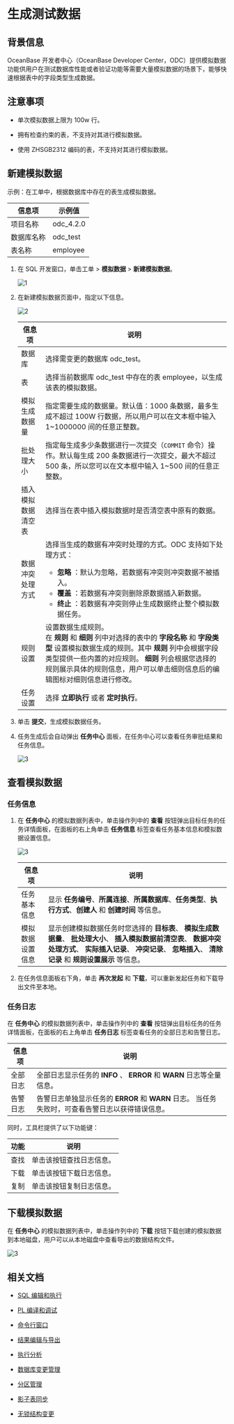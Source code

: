 # 生成测试数据

## 背景信息

OceanBase 开发者中心（OceanBase Developer Center，ODC）提供模拟数据功能供用户在测试数据库性能或者验证功能等需要大量模拟数据的场景下，能够快速根据表中的字段类型生成数据。

## 注意事项

- 单次模拟数据上限为 100w 行。

- 拥有检查约束的表，不支持对其进行模拟数据。

- 使用 ZHSGB2312 编码的表，不支持对其进行模拟数据。

## 新建模拟数据

示例：在工单中，根据数据库中存在的表生成模拟数据。

| 信息项 | 示例值 |
| -------- | -------- |
|项目名称 | odc_4.2.0 |
|数据库名称|odc_test|
|表名称|employee|

1. 在 SQL 开发窗口，单击工单 > **模拟数据** > **新建模拟数据**。

   ![1](https://obbusiness-private.oss-cn-shanghai.aliyuncs.com/doc/img/odc/420/sql-development/data%20mocking/1.png)

2. 在新建模拟数据页面中，指定以下信息。

   ![2](https://obbusiness-private.oss-cn-shanghai.aliyuncs.com/doc/img/odc/420/sql-development/data%20mocking/2.png)

   | 信息项 | 说明 |
   | -------- | -------- |
   |数据库 | 选择需变更的数据库 odc_test。 |
   |表|选择当前数据库 odc_test 中存在的表 employee，以生成该表的模拟数据。|
   |模拟生成数据量|指定需要生成的数据量。默认值：1000 条数据，最多生成不超过 100W 行数据，所以用户可以在文本框中输入 1\~1000000 间的任意正整数。|
   |批处理大小|指定每生成多少条数据进行一次提交（`COMMIT` 命令）操作。默认每生成 200 条数据进行一次提交，最大不超过 500 条，所以您可以在文本框中输入 1\~500 间的任意正整数。|
   |插入模拟数据清空表|选择当在表中插入模拟数据时是否清空表中原有的数据。|
   |数据冲突处理方式|选择当生成的数据有冲突时处理的方式。ODC 支持如下处理方式：<ul><li>**忽略** ：默认为忽略，若数据有冲突则冲突数据不被插入。</li><li>**覆盖** ：若数据有冲突则删除原数据插入新数据。</li><li>**终止** ：若数据有冲突则停止生成数据终止整个模拟数据任务。</li></ul>|
   |规则设置|设置数据生成规则。<br>在 **规则** 和 **细则** 列中对选择的表中的 **字段名称** 和 **字段类型** 设置模拟数据生成的规则。其中 **规则** 列中会根据字段类型提供一些内置的对应规则。 **细则** 列会根据您选择的规则展示具体的规则信息，用户可以单击细则信息后的编辑图标对细则信息进行修改。|
   |任务设置|选择 **立即执行** 或者 **定时执行**。|

3. 单击 **提交**，生成模拟数据任务。

4. 任务生成后会自动弹出 **任务中心** 面板，在任务中心可以查看任务审批结果和任务信息。
   
   ![3](https://obbusiness-private.oss-cn-shanghai.aliyuncs.com/doc/img/odc/420/sql-development/data%20mocking/3.png)

    
## 查看模拟数据

### 任务信息 

1. 在 **任务中心** 的模拟数据列表中，单击操作列中的 **查看** 按钮弹出目标任务的任务详情面板，在面板的右上角单击 **任务信息** 标签查看任务基本信息和模拟数据设置信息。

   ![3](https://obbusiness-private.oss-cn-shanghai.aliyuncs.com/doc/img/odc/420/sql-development/data%20mocking/3.png)


   |   信息项    |  说明   |
   |----------|------------------|
   | 任务基本信息   | 显示 **任务编号**、**所属连接**、**所属数据库**、**任务类型**、**执行方式**、**创建人** 和 **创建时间** 等信息。|
   | 模拟数据设置信息 | 显示创建模拟数据任务时您选择的 **目标表**、 **模拟生成数据量**、 **批处理大小**、 **插入模拟数据前清空表**、 **数据冲突处理方式**、 **实际插入记录**、 **冲突记录**、 **忽略插入**、 **清除记录** 和 **规则设置展示** 等信息。 |

2. 在任务信息面板右下角，单击 **再次发起** 和 **下载**，可以重新发起任务和下载导出文件至本地。

### 任务日志 

在 **任务中心** 的模拟数据列表中，单击操作列中的 **查看** 按钮弹出目标任务的任务详情面板，在面板的右上角单击 **任务日志** 标签查看任务的全部日志和告警日志。


| 信息项  | 说明  |
|---------------|------------------|
| 全部日志 | 全部日志显示任务的 **INFO** 、 **ERROR** 和 **WARN** 日志等全量信息。  |
| 告警日志 | 告警日志单独显示任务的 **ERROR** 和 **WARN** 日志。 当任务失败时，可查看告警日志以获得错误信息。 |

同时，工具栏提供了以下功能键：

| 功能  |                            说明                             |
|------|-----------------------------------------------------------|
| 查找 | 单击该按钮查找日志信息。        |
| 下载 | 单击该按钮下载日志信息。 |
| 复制 | 单击该按钮复制日志信息。 |


## 下载模拟数据

在 **任务中心** 的模拟数据列表中，单击操作列中的 **下载** 按钮下载创建的模拟数据到本地磁盘，用户可以从本地磁盘中查看导出的数据结构文件。

![3](https://obbusiness-private.oss-cn-shanghai.aliyuncs.com/doc/img/odc/420/sql-development/data%20mocking/3.png)

## 相关文档

- [SQL 编辑和执行](../500.sql-development/100.sql-editing-and-execution.md)

- [PL 编译和调试](../500.sql-development/200.pl-compile-and-debug.md)

- [命令行窗口](../500.sql-development/300.command-line-window.md)

- [结果编辑与导出](../500.sql-development/400.result-editing-and-exporting.md)

- [执行分析](../500.sql-development/500.perform-analysis.md)

- [数据库变更管理](../700.database-change-management/600.database-change.md)

- [分区管理](../800.data-Lifecycle-management/300.partition-scheme.md)

- [影子表同步](../700.database-change-management/800.shadow-table-synchronization.md)

- [无锁结构变更](../700.database-change-management/700.table-structure-change.md)
